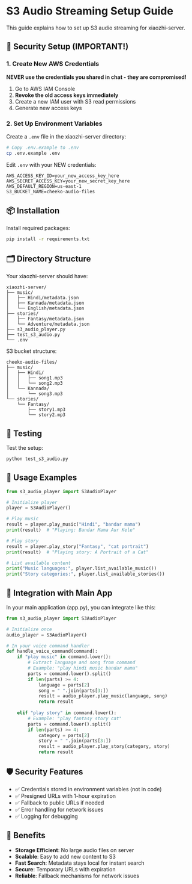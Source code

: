 # S3 Audio Streaming Setup Guide

This guide explains how to set up S3 audio streaming for xiaozhi-server.

## 🔐 Security Setup (IMPORTANT!)

### 1. Create New AWS Credentials
**NEVER use the credentials you shared in chat - they are compromised!**

1. Go to AWS IAM Console
2. **Revoke the old access keys immediately**
3. Create a new IAM user with S3 read permissions
4. Generate new access keys

### 2. Set Up Environment Variables
Create a `.env` file in the xiaozhi-server directory:

```bash
# Copy .env.example to .env
cp .env.example .env
```

Edit `.env` with your NEW credentials:
```
AWS_ACCESS_KEY_ID=your_new_access_key_here
AWS_SECRET_ACCESS_KEY=your_new_secret_key_here
AWS_DEFAULT_REGION=us-east-1
S3_BUCKET_NAME=cheeko-audio-files
```

## 📦 Installation

Install required packages:
```bash
pip install -r requirements.txt
```

## 🗂️ Directory Structure

Your xiaozhi-server should have:
```
xiaozhi-server/
├── music/
│   ├── Hindi/metadata.json
│   ├── Kannada/metadata.json
│   └── English/metadata.json
├── stories/
│   ├── Fantasy/metadata.json
│   └── Adventure/metadata.json
├── s3_audio_player.py
├── test_s3_audio.py
└── .env
```

S3 bucket structure:
```
cheeko-audio-files/
├── music/
│   ├── Hindi/
│   │   ├── song1.mp3
│   │   └── song2.mp3
│   └── Kannada/
│       └── song3.mp3
└── stories/
    └── Fantasy/
        ├── story1.mp3
        └── story2.mp3
```

## 🧪 Testing

Test the setup:
```bash
python test_s3_audio.py
```

## 🎵 Usage Examples

```python
from s3_audio_player import S3AudioPlayer

# Initialize player
player = S3AudioPlayer()

# Play music
result = player.play_music("Hindi", "bandar mama")
print(result)  # "Playing: Bandar Mama Aur Kele"

# Play story
result = player.play_story("Fantasy", "cat portrait")
print(result)  # "Playing story: A Portrait of a Cat"

# List available content
print("Music languages:", player.list_available_music())
print("Story categories:", player.list_available_stories())
```

## 🔧 Integration with Main App

In your main application (app.py), you can integrate like this:

```python
from s3_audio_player import S3AudioPlayer

# Initialize once
audio_player = S3AudioPlayer()

# In your voice command handler
def handle_voice_command(command):
    if "play music" in command.lower():
        # Extract language and song from command
        # Example: "play hindi music bandar mama"
        parts = command.lower().split()
        if len(parts) >= 4:
            language = parts[2]
            song = " ".join(parts[3:])
            result = audio_player.play_music(language, song)
            return result
    
    elif "play story" in command.lower():
        # Example: "play fantasy story cat"
        parts = command.lower().split()
        if len(parts) >= 4:
            category = parts[2]
            story = " ".join(parts[3:])
            result = audio_player.play_story(category, story)
            return result
```

## 🛡️ Security Features

- ✅ Credentials stored in environment variables (not in code)
- ✅ Presigned URLs with 1-hour expiration
- ✅ Fallback to public URLs if needed
- ✅ Error handling for network issues
- ✅ Logging for debugging

## 🚀 Benefits

- **Storage Efficient**: No large audio files on server
- **Scalable**: Easy to add new content to S3
- **Fast Search**: Metadata stays local for instant search
- **Secure**: Temporary URLs with expiration
- **Reliable**: Fallback mechanisms for network issues